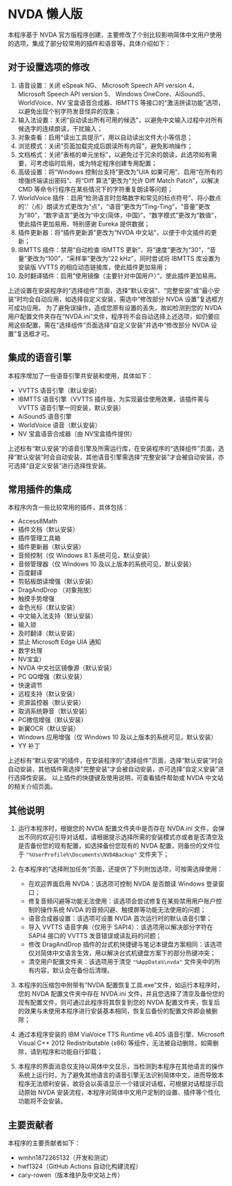 ﻿# NVDA 懒人版

本程序基于 NVDA 官方版程序创建，主要修改了个别比较影响简体中文用户使用的选项，集成了部分较常用的插件和语音等。具体介绍如下：

## 对于设置选项的修改

1. 语音设置：关闭 eSpeak NG、 Microsoft Speech API version 4、 Microsoft Speech API version 5、 Windows OneCore、AiSound5、WorldVoice、NV 宝盒语音合成器、IBMTTS 等接口的“激活拼读功能”选项，以避免出现个别字符发音怪异的现象；
2. 输入法设置：关闭“自动读出所有可用的候选”，以避免中文输入过程中对所有候选字的连续朗读，干扰输入；
3. 对象查看：启用“读出工具提示”，用以自动读出文件大小等信息；
4. 浏览模式：关闭“页面加载完成后朗读所有内容”，避免影响操作；
5. 文档格式：关闭“表格的单元坐标”，以避免过于冗余的朗读，此选项如有需要，可考虑临时启用，或为特定程序创建专用配置；
6. 高级设置：将“Windows 控制台支持”更改为“UIA 如果可用”、启用“在所有的增强终端读出密码”、将“Diff 算法”更改为“允许 Diff Match Patch”，以解决 CMD 等命令行程序在某些情况下的字符重复朗读等问题；
7. WorldVoice 插件：启用“检测语言时忽略数字和常见的标点符号”、将小数点的‘.’（点）朗读方式更改为“点”，“语音”更改为“Ting-Ting”，“音量”更改为“80”，“数字语言”更改为“中文(简体，中国)”，“数字模式”更改为“数值”，使此插件更加易用，特别感谢 Eureka 提供数据；
8. 插件更新器：将“插件更新源”更改为“NVDA 中文站”，以便于中文插件的更新；
9. IBMTTS 插件：禁用“自动检查 IBMTTS 更新”、将“速度”更改为“30”，“音量”更改为“100”，“采样率”更改为“22 kHz”，同时尝试将 IBMTTS 库设置为安装版 VVTTS 的相应动态链接库，使此插件更加易用；
10. 及时翻译插件：启用“使用镜像（主要针对中国用户）”，使此插件更加易用。

上述设置在安装程序的“选择组件”页面，选择“默认安装”、“完整安装”或“最小安装”时均会自动应用，如选择自定义安装，需选中“修改部分 NVDA 设置”复选框方可成功应用。
为了避免误操作，造成您原有设置的丢失，故如检测到您的 NVDA 用户配置文件夹存在“NVDA.ini”文件，程序将不会自动选择上述选项，如仍要应用这些配置，需在“选择组件”页面选择“自定义安装”并选中“修改部分 NVDA 设置”复选框才可。

## 集成的语音引擎

本程序增加了一些语音引擎共安装和使用，具体如下：

- VVTTS 语音引擎（默认安装）
- IBMTTS 语音引擎（VVTTS 插件版，为实现最佳使用效果，该插件需与 VVTTS 语音引擎一同安装，默认安装）
- AiSound5 语音引擎
- WorldVoice 语音（默认安装）
- NV 宝盒语音合成器（由 NV宝盒插件提供）

上述标有“默认安装”的语音引擎及所需运行库，在安装程序的“选择组件”页面，选择“默认安装”时会自动安装，其他语音引擎需选择“完整安装”才会被自动安装，亦可选择“自定义安装”进行选择性安装。

## 常用插件的集成

本程序内含一些比较常用的插件，具体包括：

- Access8Math
- 插件文档（默认安装）
- 插件管理工具箱
- 插件更新器（默认安装）
- 音频控制（仅 Windows 8.1 系统可见，默认安装）
- 音频管理器（仅 Windows 10 及以上版本的系统可见，默认安装）
- 百度翻译
- 剪贴板朗读增强（默认安装）
- DragAndDrop （对象拖放）
- 触摸手势增强
- 金色光标（默认安装）
- 中文输入法支持（默认安装）
- 输入锁
- 及时翻译（默认安装）
- 禁止 Microsoft Edge UIA 通知
- 数字处理
- NV宝盒）
- NVDA 中文社区镜像源（默认安装）
- PC QQ增强（默认安装）
- 快速调节
- 远程支持（默认安装）
- 资源监控器（默认安装）
- 取消系统静音（默认安装）
- PC微信增强（默认安装）
- 新翼OCR（默认安装）
- Windows 应用增强（仅 Windows 10 及以上版本的系统可见，默认安装）
- YY 补丁

上述标有“默认安装”的插件，在安装程序的“选择组件”页面，选择“默认安装”时会自动安装，其他插件需选择“完整安装”才会被自动安装，亦可选择“自定义安装”进行选择性安装。
以上插件的快捷键及使用说明，可查看插件帮助或 NVDA 中文站的相关介绍页面。

## 其他说明

1. 运行本程序时，根据您的 NVDA 配置文件夹中是否存在 NVDA.ini 文件，会弹出不同的欢迎引导对话框，请根据提示选择所需的安装模式亦或者是否清空及是否备份您的现有配置，如选择备份您现有的 NVDA 配置，则备份的文件位于 `"%UserProfile%\Documents\NVDABackup"` 文件夹下；
2. 在本程序的“选择附加任务”页面，还提供了下列附加选项，可按需选择使用：

   - 在欢迎界面启用 NVDA：该选项可控制 NVDA 是否朗读 Windows 登录窗口；
   - 修复音频闪避等功能无法使用：该选项会尝试修复在某些禁用用户账户控制的操作系统 NVDA 的音频闪避、触摸屏等功能无法使用的问题；
   - 语音合成器设置：该选项可设置 NVDA 首次运行时的默认语音引擎；
   - 导入 VVTTS 语音字典（仅用于 SAPI4）：该选项用以解决部分字符在SAPI4 接口的 VVTTS 发音错误或读乱码的问题；
   - 修改 DragAndDrop 插件的台式机快捷键与笔记本键盘方案相同：该选项仅对简体中文语言生效，用以解决台式机键盘方案下的部分热键冲突；
   - 清空用户配置文件夹：该选项用于清空 `"%AppData%\nvda"` 文件夹中的所有内容，默认会在备份后清理。

3. 本程序的压缩包中附带有“NVDA 配置恢复工具.exe”文件，如运行本程序时，您的 NVDA 配置文件夹中存在 NVDA.ini 文件，并且您选择了清空及备份您的现有配置文件，则可通过此程序将其恢复到您的 NVDA 配置文件夹，恢复后的效果与未使用本程序进行安装基本相同，恢复后备份的配置文件即会被删除；
4. 通过本程序安装的 IBM ViaVoice TTS Runtime v6.405 语音引擎、Microsoft Visual C++ 2012 Redistributable (x86) 等组件，无法被自动删除，如需删除，请到程序和功能自行卸载；
5. 本程序的界面消息仅支持以简体中文显示，当检测到本程序在其他语言的操作系统上运行时，为了避免其他语言的语音引擎无法识别简体中文，进而导致本程序无法顺利安装，故将会以英语显示一个错误对话框，可根据对话框提示启动原始 NVDA 安装流程，本程序对简体中文用户定制的设置、插件等个性化功能将不会安装。

## 主要贡献者

本程序的主要贡献者如下：

- wmhn1872265132（开发和测试）
- hwf1324（GitHub Actions 自动化构建流程）
- cary-rowen（版本维护及中文站上传）
